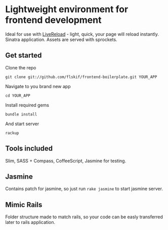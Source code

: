 Lightweight environment for frontend development
================================================

Ideal for use with [LiveReload](http://livereload.com) - light, quick, your page will reload instantly.
Sinatra application.
Assets are served with sprockets.

Get started
-----------

Clone the repo

```
git clone git://github.com/flskif/frontend-boilerplate.git YOUR_APP
```

Navigate to you brand new app

```
cd YOUR_APP
```

Install required gems

```
bundle install
```

And start server

```
rackup
```


Tools included
---------------
Slim, SASS + Compass, CoffeeScript, Jasmine for testing.

Jasmine
-------
Contains patch for jasmine, so just run ```rake jasmine``` to start jasmine server.


Mimic Rails
-----------
Folder structure made to match rails, so your code can be easly transferred later to rails application.
